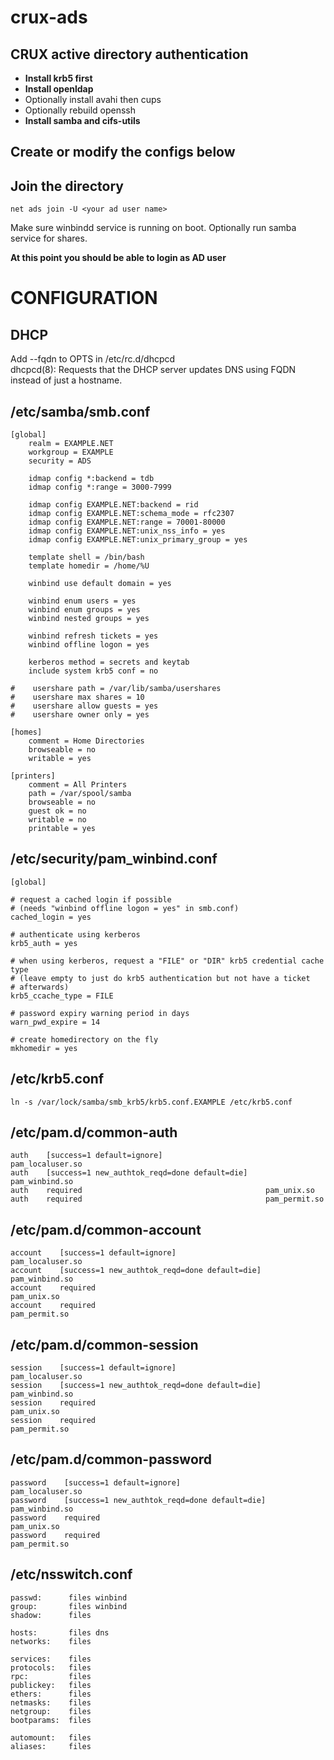 # crux-ads
## CRUX active directory authentication

* **Install krb5 first**
* **Install openldap**
* Optionally install avahi then cups
* Optionally rebuild openssh
* **Install samba and cifs-utils**

## Create or modify the configs below

## Join the directory
```
net ads join -U <your ad user name>
```

Make sure winbindd service is running on boot.
Optionally run samba service for shares.

**At this point you should be able to login as AD user**

# CONFIGURATION
## DHCP
Add --fqdn to OPTS in /etc/rc.d/dhcpcd\
dhcpcd(8): Requests that the DHCP server updates DNS using FQDN instead of just a hostname.

## /etc/samba/smb.conf
```
[global]
    realm = EXAMPLE.NET
    workgroup = EXAMPLE
    security = ADS

    idmap config *:backend = tdb
    idmap config *:range = 3000-7999

    idmap config EXAMPLE.NET:backend = rid
    idmap config EXAMPLE.NET:schema_mode = rfc2307
    idmap config EXAMPLE.NET:range = 70001-80000
    idmap config EXAMPLE.NET:unix_nss_info = yes
    idmap config EXAMPLE.NET:unix_primary_group = yes

    template shell = /bin/bash
    template homedir = /home/%U

    winbind use default domain = yes

    winbind enum users = yes
    winbind enum groups = yes
    winbind nested groups = yes

    winbind refresh tickets = yes
    winbind offline logon = yes

    kerberos method = secrets and keytab
    include system krb5 conf = no

#    usershare path = /var/lib/samba/usershares
#    usershare max shares = 10
#    usershare allow guests = yes
#    usershare owner only = yes

[homes]
    comment = Home Directories
    browseable = no
    writable = yes

[printers]
    comment = All Printers
    path = /var/spool/samba
    browseable = no
    guest ok = no
    writable = no
    printable = yes
```

## /etc/security/pam_winbind.conf
```
[global]

# request a cached login if possible
# (needs "winbind offline logon = yes" in smb.conf)
cached_login = yes

# authenticate using kerberos
krb5_auth = yes

# when using kerberos, request a "FILE" or "DIR" krb5 credential cache type
# (leave empty to just do krb5 authentication but not have a ticket
# afterwards)
krb5_ccache_type = FILE

# password expiry warning period in days
warn_pwd_expire = 14

# create homedirectory on the fly
mkhomedir = yes
```


## /etc/krb5.conf
```
ln -s /var/lock/samba/smb_krb5/krb5.conf.EXAMPLE /etc/krb5.conf
```

## /etc/pam.d/common-auth
```
auth    [success=1 default=ignore]                       pam_localuser.so
auth    [success=1 new_authtok_reqd=done default=die]    pam_winbind.so
auth    required                                         pam_unix.so
auth    required                                         pam_permit.so
```

## /etc/pam.d/common-account
```
account    [success=1 default=ignore]                       pam_localuser.so
account    [success=1 new_authtok_reqd=done default=die]    pam_winbind.so
account    required                                         pam_unix.so
account    required                                         pam_permit.so
```

## /etc/pam.d/common-session
```
session    [success=1 default=ignore]                       pam_localuser.so
session    [success=1 new_authtok_reqd=done default=die]    pam_winbind.so
session    required                                         pam_unix.so
session    required                                         pam_permit.so
```

## /etc/pam.d/common-password
```
password    [success=1 default=ignore]                       pam_localuser.so
password    [success=1 new_authtok_reqd=done default=die]    pam_winbind.so
password    required                                         pam_unix.so
password    required                                         pam_permit.so
```

## /etc/nsswitch.conf
```
passwd:      files winbind
group:       files winbind
shadow:      files

hosts:       files dns
networks:    files

services:    files
protocols:   files
rpc:         files
publickey:   files
ethers:      files
netmasks:    files
netgroup:    files
bootparams:  files

automount:   files
aliases:     files
```

